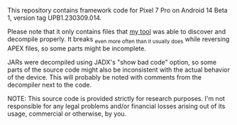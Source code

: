 This repository contains framework code for Pixel 7 Pro on Android 14 Beta 1, version tag UPB1.230309.014.

Please note that it only contains files that [my tool](https://sithi.me/projects/suze/) was able to discover and decompile properly. It breaks <sub>even more often than it usually does</sub> while reversing APEX files, so some parts might be incomplete.

JARs were decompiled using JADX's "show bad code" option, so some parts of the source code might also be inconsistent with the actual behavior of the device. This will probably be noted with comments from the decompiler next to the code.

NOTE: This source code is provided strictly for research purposes. I'm not responsible for any legal problems and/or financial losses arising out of its usage, commercial or otherwise, by you.
